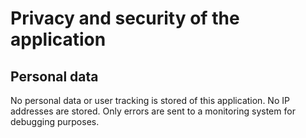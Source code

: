 # Privacy and security of the application

## Personal data
No personal data or user tracking is stored of this application. No IP addresses are stored. Only errors are 
sent to a monitoring system for debugging purposes.